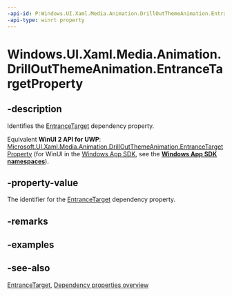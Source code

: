 ```yaml
---
-api-id: P:Windows.UI.Xaml.Media.Animation.DrillOutThemeAnimation.EntranceTargetProperty
-api-type: winrt property
---
```


<!-- Property syntax
public Windows.UI.Xaml.DependencyProperty EntranceTargetProperty { get; }
-->

# Windows.UI.Xaml.Media.Animation.DrillOutThemeAnimation.EntranceTargetProperty

## -description
Identifies the [EntranceTarget](drilloutthemeanimation_entrancetarget.md) dependency property.

Equivalent **WinUI 2 API for UWP**: [Microsoft.UI.Xaml.Media.Animation.DrillOutThemeAnimation.EntranceTargetProperty](/windows/winui/api/microsoft.ui.xaml.media.animation.drilloutthemeanimation.entrancetargetproperty) (for WinUI in the [Windows App SDK](/windows/apps/windows-app-sdk/), see the **[Windows App SDK namespaces](/windows/windows-app-sdk/api/winrt/)**).

## -property-value
The identifier for the [EntranceTarget](drilloutthemeanimation_entrancetarget.md) dependency property.

## -remarks

## -examples

## -see-also
[EntranceTarget](drilloutthemeanimation_entrancetarget.md), [Dependency properties overview](/windows/uwp/xaml-platform/dependency-properties-overview)
